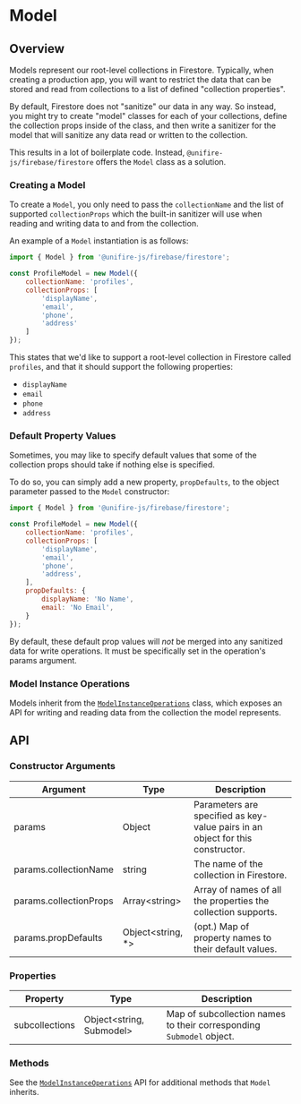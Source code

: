 # Model

## Overview

Models represent our root-level collections in Firestore. Typically, when creating a production app, you will want to restrict the data that can be stored and read from collections to a list of defined "collection properties".

By default, Firestore does not "sanitize" our data in any way. So instead, you might try to create "model" classes for each of your collections, define the collection props inside of the class, and then write a sanitizer for the model that will sanitize any data read or written to the collection.

This results in a lot of boilerplate code. Instead, `@unifire-js/firebase/firestore` offers the `Model` class as a solution.

### Creating a Model

To create a `Model`, you only need to pass the `collectionName` and the list of supported `collectionProps` which the built-in sanitizer will use when reading and writing data to and from the collection.

An example of a `Model` instantiation is as follows:

```js
import { Model } from '@unifire-js/firebase/firestore';

const ProfileModel = new Model({
    collectionName: 'profiles',
    collectionProps: [
        'displayName',
        'email',
        'phone',
        'address'
    ]
});
```

This states that we'd like to support a root-level collection in Firestore called `profiles`, and that it should support the following properties:

* `displayName`
* `email`
* `phone`
* `address`

### Default Property Values

Sometimes, you may like to specify default values that some of the collection props should take if nothing else is specified.

To do so, you can simply add a new property, `propDefaults`, to the object parameter passed to the `Model` constructor:

```js
import { Model } from '@unifire-js/firebase/firestore';

const ProfileModel = new Model({
    collectionName: 'profiles',
    collectionProps: [
        'displayName',
        'email',
        'phone',
        'address',
    ],
    propDefaults: {
        displayName: 'No Name',
        email: 'No Email',
    }
});
```

By default, these default prop values will <i>not</i> be merged into any sanitized data for write operations. It must be specifically set in the operation's params argument.

### Model Instance Operations

Models inherit from the [`ModelInstanceOperations`](/packages/firebase/docs/api/firestore/model-instance-operations.md) class, which exposes an API for writing and reading data from the collection the model represents.

## API

### Constructor Arguments

| Argument | Type | Description |
| --- | --- | --- |
| params | Object | Parameters are specified as key-value pairs in an object for this constructor. |
| params.collectionName | string | The name of the collection in Firestore. |
| params.collectionProps | Array\<string\> | Array of names of all the properties the collection supports. |
| params.propDefaults | Object\<string, *\> | (opt.) Map of property names to their default values. |

### Properties

| Property | Type | Description |
| --- | --- | --- |
| subcollections | Object\<string, Submodel\> | Map of subcollection names to their corresponding `Submodel` object. |

### Methods

See the [`ModelInstanceOperations`](/packages/firebase/docs/api/firestore/model-instance-operations.md) API for additional methods that `Model` inherits.